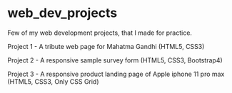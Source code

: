 # web_dev_projects
Few of my web development projects, that I made for practice.

Project 1 - A tribute web page for Mahatma Gandhi (HTML5, CSS3)

Project 2 - A responsive sample survey form (HTML5, CSS3, Bootstrap4)

Project 3 - A responsive product landing page of Apple iphone 11 pro max (HTML5, CSS3, Only CSS Grid)
